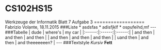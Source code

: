 # CS102HS15
Werkzeuge der Informatik Blatt 7 Aufgabe 3 ================== Fabrizio Volante, 18.11.2015  ###Liste    * asdsfas    * adisfjklf   * ospufeihd,mf  ---  ###Tabelle  | dude | where's | my car | |:------:|:------:|:------:| | and then | and then | and then | | and then | and then | and then | | uand then | and then | and theeeeeeen? |  ---  ###Textstyle  *Kursiv*  **Fett**
